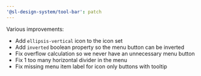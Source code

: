 ```yaml
---
'@sl-design-system/tool-bar': patch
---
```


Various improvements:
- Add `ellipsis-vertical` icon to the icon set
- Add `inverted` boolean property so the menu button can be inverted
- Fix overflow calculation so we never have an unnecessary menu button
- Fix 1 too many horizontal divider in the menu
- Fix missing menu item label for icon only buttons with tooltip
